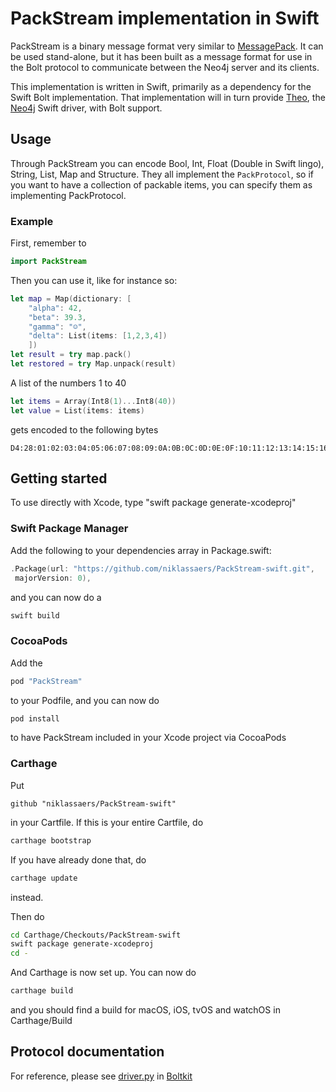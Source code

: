 # PackStream implementation in Swift

PackStream is a binary message format very similar to [MessagePack](http://msgpack.org). It can be used stand-alone, but it has been built as a message format for use in the Bolt protocol to communicate between the Neo4j server and its clients.

This implementation is written in Swift, primarily as a dependency for the Swift Bolt implementation. That implementation will in turn provide [Theo](https://github.com/graphstory/neo4j-ios), the [Neo4j](https://neo4j.com) Swift driver, with Bolt support.

## Usage
Through PackStream you can encode Bool, Int, Float (Double in Swift lingo), String, List, Map and Structure. They all implement the `PackProtocol`, so if you want to have a collection of packable items, you can specify them as implementing PackProtocol. 

### Example
First, remember to
```swift
import PackStream
```

Then you can use it, like for instance so:

```swift
let map = Map(dictionary: [
    "alpha": 42,
    "beta": 39.3,
    "gamma": "☺",
    "delta": List(items: [1,2,3,4])
    ])
let result = try map.pack()
let restored = try Map.unpack(result)
```

A list of the numbers 1 to 40
```swift
let items = Array(Int8(1)...Int8(40))
let value = List(items: items)
```
gets encoded to the following bytes
```
D4:28:01:02:03:04:05:06:07:08:09:0A:0B:0C:0D:0E:0F:10:11:12:13:14:15:16:17:18:19:1A:1B:1C:1D:1E:1F:20:22:23:24:25:26:27:28
```

## Getting started

To use directly with Xcode, type "swift package generate-xcodeproj"


### Swift Package Manager
Add the following to your dependencies array in Package.swift:
```swift
.Package(url: "https://github.com/niklassaers/PackStream-swift.git",
 majorVersion: 0),
```
and you can now do a
```bash
swift build
```

### CocoaPods
Add the 
```ruby
pod "PackStream"
```
to your Podfile, and you can now do
```bash
pod install
```
to have PackStream included in your Xcode project via CocoaPods

### Carthage
Put 
```ogdl
github "niklassaers/PackStream-swift"
```
in your Cartfile. If this is your entire Cartfile, do
```bash
carthage bootstrap
```
If you have already done that, do
```bash
carthage update
```
instead.

Then do 
```bash
cd Carthage/Checkouts/PackStream-swift
swift package generate-xcodeproj
cd -
```

And Carthage is now set up. You can now do
```bash
carthage build
```
and you should find a build for macOS, iOS, tvOS and watchOS in Carthage/Build

## Protocol documentation
For reference, please see [driver.py](https://github.com/neo4j-contrib/boltkit/blob/master/boltkit/driver.py) in [Boltkit](https://github.com/neo4j-contrib/boltkit)